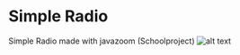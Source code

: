 # Simple Radio
 Simple Radio made with javazoom (Schoolproject)
![alt text](https://i.imgur.com/FI9njjn.png)
